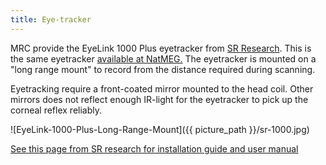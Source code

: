 ```yaml
---  
title: Eye-tracker  
---  
```


MRC provide the EyeLink 1000 Plus eyetracker from [SR Research](https://www.sr-research.com/eyelink-1000-plus/). This is the same eyetracker [available at NatMEG.](../../natmeg/response-equipment/Eye-tracker.md) The eyetracker is mounted on a "long range mount" to record from the distance required during scanning.

Eyetracking require a front-coated mirror mounted to the head coil. Other mirrors does not reflect enough IR-light for the eyetracker to pick up the corneal reflex reliably.

![EyeLink-1000-Plus-Long-Range-Mount]({{ picture_path }}/sr-1000.jpg)

[See this page from SR research for installation guide and user manual](https://www.sr-research.com/support/thread-173.html)